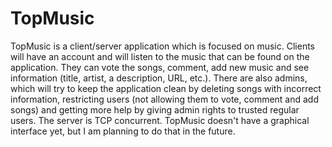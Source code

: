 # TopMusic
TopMusic is a client/server application which is focused on music. Clients will have an account and will listen to the music that can be found on the application. They can vote the songs, comment, add new music and see information (title, artist, a description, URL, etc.). There are also admins, which will try to keep the application clean by deleting songs with incorrect information, restricting users (not allowing them to vote, comment and add songs) and getting more help by giving admin rights to trusted regular users. The server is TCP concurrent. TopMusic doesn't have a graphical interface yet, but I am planning to do that in the future.
